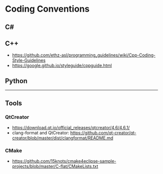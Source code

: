 # Coding Conventions

## C#

## C++

* <https://github.com/ethz-asl/programming_guidelines/wiki/Cpp-Coding-Style-Guidelines>
* <https://google.github.io/styleguide/cppguide.html>

## Python

----

## Tools

### QtCreator

* <https://download.qt.io/official_releases/qtcreator/4.6/4.6.1/>
* clang-format and QtCreator: <https://github.com/qt-creator/qt-creator/blob/master/dist/clangformat/README.md>

### CMake

* <https://github.com/15knots/cmake4eclipse-sample-projects/blob/master/C-flat/CMakeLists.txt>
